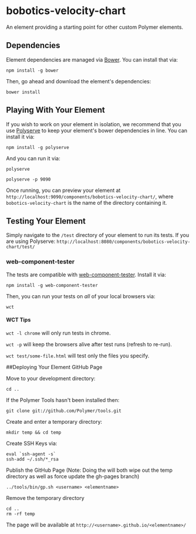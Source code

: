 # bobotics-velocity-chart

An element providing a starting point for other custom Polymer elements.


## Dependencies

Element dependencies are managed via [Bower](http://bower.io/). You can
install that via:

    npm install -g bower

Then, go ahead and download the element's dependencies:

    bower install


## Playing With Your Element

If you wish to work on your element in isolation, we recommend that you use
[Polyserve](https://github.com/PolymerLabs/polyserve) to keep your element's
bower dependencies in line. You can install it via:

    npm install -g polyserve

And you can run it via:

    polyserve
    
    polyserve -p 9090

Once running, you can preview your element at
`http://localhost:9090/components/bobotics-velocity-chart/`, where `bobotics-velocity-chart` is the name of the directory containing it.


## Testing Your Element

Simply navigate to the `/test` directory of your element to run its tests. If
you are using Polyserve: `http://localhost:8080/components/bobotics-velocity-chart/test/`

### web-component-tester

The tests are compatible with [web-component-tester](https://github.com/Polymer/web-component-tester).
Install it via:

    npm install -g web-component-tester

Then, you can run your tests on _all_ of your local browsers via:

    wct

#### WCT Tips

`wct -l chrome` will only run tests in chrome.

`wct -p` will keep the browsers alive after test runs (refresh to re-run).

`wct test/some-file.html` will test only the files you specify.


##Deploying Your Element GitHub Page

Move to your development directory:
    
    cd ..
    
If the Polymer Tools hasn't been installed then:

    git clone git://github.com/Polymer/tools.git


Create and enter a temporary directory:

    mkdir temp && cd temp
    
Create SSH Keys via:

    eval `ssh-agent -s` 
    ssh-add ~/.ssh/*_rsa

Publish the GitHub Page (Note: Doing the will both wipe out the temp directory as well as force update the gh-pages branch)

    ../tools/bin/gp.sh <username> <elementname>
    
Remove the temporary directory
   
    cd ..
    rm -rf temp
    
The page will be available at `http://<username>.github.io/<elementname>/`
